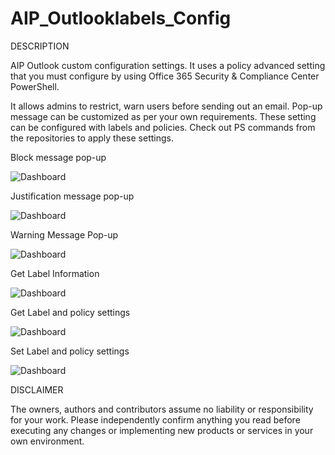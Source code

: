 # AIP_Outlooklabels_Config

DESCRIPTION

AIP Outlook custom configuration settings.
It uses a policy advanced setting that you must configure by using Office 365 Security & Compliance Center PowerShell.

It allows admins to restrict, warn users before sending out an email. Pop-up message can be customized as per your own requirements.
These setting can be configured with labels and policies. Check out PS commands from the repositories to apply these settings.

Block message pop-up

![Dashboard](https://anishpathan.files.wordpress.com/2020/05/block.png)

Justification message pop-up

![Dashboard](https://anishpathan.files.wordpress.com/2020/05/justify.png)

Warning Message Pop-up

![Dashboard](https://anishpathan.files.wordpress.com/2020/05/warning.png)

Get Label Information
 
![Dashboard](https://anishpathan.files.wordpress.com/2020/05/label.png)

Get Label and policy settings

![Dashboard](https://anishpathan.files.wordpress.com/2020/05/label_setting.png)

Set Label and policy settings

![Dashboard](https://anishpathan.files.wordpress.com/2020/05/setlabel.png?w=1024)

 DISCLAIMER


The owners, authors and contributors assume no liability or responsibility for your work. Please independently confirm anything you read before executing any changes or implementing new products or services in your own environment.

